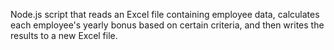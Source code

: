 Node.js script that reads an Excel file containing employee data, 
calculates each employee's yearly bonus based on certain criteria,
and then writes the results to a new Excel file.